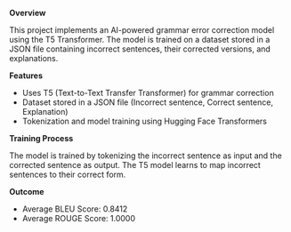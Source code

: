 **Overview**

This project implements an AI-powered grammar error correction model using the T5 Transformer.
The model is trained on a dataset stored in a JSON file containing incorrect sentences, their corrected versions, and explanations.

**Features**

- Uses T5 (Text-to-Text Transfer Transformer) for grammar correction
- Dataset stored in a JSON file (Incorrect sentence, Correct sentence, Explanation)
- Tokenization and model training using Hugging Face Transformers

**Training Process**

The model is trained by tokenizing the incorrect sentence as input and the corrected sentence as output.
The T5 model learns to map incorrect sentences to their correct form.

**Outcome**

- Average BLEU Score: 0.8412
- Average ROUGE Score: 1.0000
